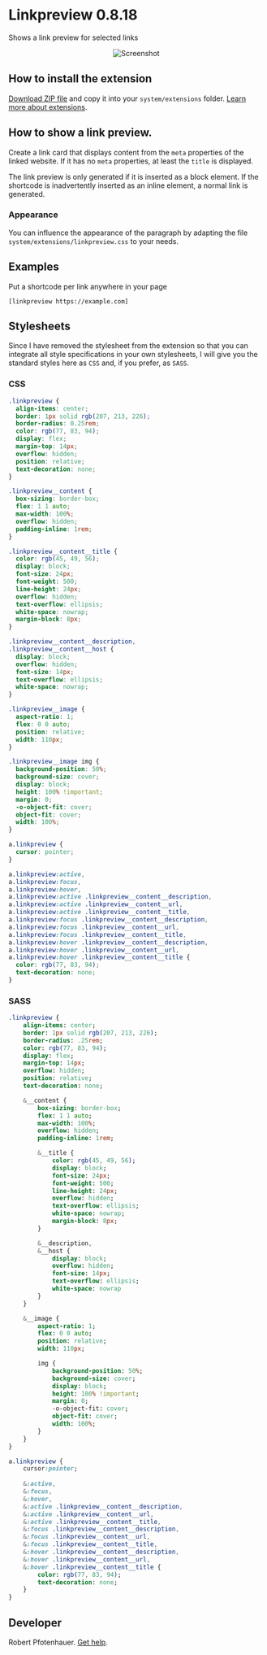 # Linkpreview 0.8.18

Shows a link preview for selected links

<p align="center"><img src="linkpreview-screenshot.png" alt="Screenshot"></p>

## How to install the extension

[Download ZIP file](https://github.com/pftnhr/yellow-linkpreview/archive/refs/heads/main.zip) and copy it into your `system/extensions` folder. [Learn more about extensions](https://github.com/annaesvensson/yellow-update).

## How to show a link preview.

Create a link card that displays content from the `meta` properties of the linked website. If it has no `meta` properties, at least the `title` is displayed.

The link preview is only generated if it is inserted as a block element. If the shortcode is inadvertently inserted as an inline element, a normal link is generated.

### Appearance

You can influence the appearance of the paragraph by adapting the file `system/extensions/linkpreview.css` to your needs.

## Examples

Put a shortcode per link anywhere in your page

    [linkpreview https://example.com]

## Stylesheets

Since I have removed the stylesheet from the extension so that you can integrate all style specifications in your own stylesheets, I will give you the standard styles here as `CSS` and, if you prefer, as `SASS`.

### CSS

``` css
.linkpreview {
  align-items: center;
  border: 1px solid rgb(207, 213, 226);
  border-radius: 0.25rem;
  color: rgb(77, 83, 94);
  display: flex;
  margin-top: 14px;
  overflow: hidden;
  position: relative;
  text-decoration: none;
}

.linkpreview__content {
  box-sizing: border-box;
  flex: 1 1 auto;
  max-width: 100%;
  overflow: hidden;
  padding-inline: 1rem;
}

.linkpreview__content__title {
  color: rgb(45, 49, 56);
  display: block;
  font-size: 24px;
  font-weight: 500;
  line-height: 24px;
  overflow: hidden;
  text-overflow: ellipsis;
  white-space: nowrap;
  margin-block: 8px;
}

.linkpreview__content__description,
.linkpreview__content__host {
  display: block;
  overflow: hidden;
  font-size: 14px;
  text-overflow: ellipsis;
  white-space: nowrap;
}

.linkpreview__image {
  aspect-ratio: 1;
  flex: 0 0 auto;
  position: relative;
  width: 110px;
}

.linkpreview__image img {
  background-position: 50%;
  background-size: cover;
  display: block;
  height: 100% !important;
  margin: 0;
  -o-object-fit: cover;
  object-fit: cover;
  width: 100%;
}

a.linkpreview {
  cursor: pointer;
}

a.linkpreview:active,
a.linkpreview:focus,
a.linkpreview:hover,
a.linkpreview:active .linkpreview__content__description,
a.linkpreview:active .linkpreview__content__url,
a.linkpreview:active .linkpreview__content__title,
a.linkpreview:focus .linkpreview__content__description,
a.linkpreview:focus .linkpreview__content__url,
a.linkpreview:focus .linkpreview__content__title,
a.linkpreview:hover .linkpreview__content__description,
a.linkpreview:hover .linkpreview__content__url,
a.linkpreview:hover .linkpreview__content__title {
  color: rgb(77, 83, 94);
  text-decoration: none;
}
```

### SASS

```sass
.linkpreview {
    align-items: center;
    border: 1px solid rgb(207, 213, 226);
    border-radius: .25rem;
    color: rgb(77, 83, 94);
    display: flex;
    margin-top: 14px;
    overflow: hidden;
    position: relative;
    text-decoration: none;

    &__content {
        box-sizing: border-box;
        flex: 1 1 auto;
        max-width: 100%;
        overflow: hidden;
        padding-inline: 1rem;

        &__title {
            color: rgb(45, 49, 56);
            display: block;
            font-size: 24px;
            font-weight: 500;
            line-height: 24px;
            overflow: hidden;
            text-overflow: ellipsis;
            white-space: nowrap;
            margin-block: 8px;
        }

        &__description,
        &__host {
            display: block;
            overflow: hidden;
            font-size: 14px;
            text-overflow: ellipsis;
            white-space: nowrap
        }
    }

    &__image {
        aspect-ratio: 1;
        flex: 0 0 auto;
        position: relative;
        width: 110px;

        img {
            background-position: 50%;
            background-size: cover;
            display: block;
            height: 100% !important;
            margin: 0;
            -o-object-fit: cover;
            object-fit: cover;
            width: 100%;
        }
    }
}

a.linkpreview {
    cursor:pointer;
    
    &:active,
    &:focus,
    &:hover,
    &:active .linkpreview__content__description,
    &:active .linkpreview__content__url,
    &:active .linkpreview__content__title,
    &:focus .linkpreview__content__description,
    &:focus .linkpreview__content__url,
    &:focus .linkpreview__content__title,
    &:hover .linkpreview__content__description,
    &:hover .linkpreview__content__url,
    &:hover .linkpreview__content__title {
        color: rgb(77, 83, 94);
        text-decoration: none;
    }
}
```

## Developer

Robert Pfotenhauer. [Get help](https://datenstrom.se/yellow/help/).

